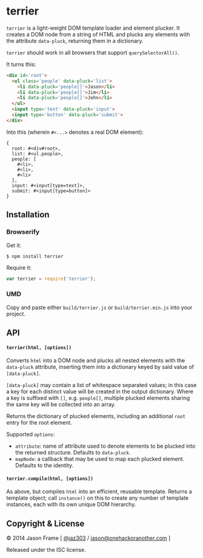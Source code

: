 # terrier

`terrier` is a light-weight DOM template loader and element plucker. It creates a DOM node from a string of HTML and plucks any elements with the attribute `data-pluck`, returning them in a dictionary.

`terrier` should work in all browsers that support `querySelectorAll()`.

It turns this:

```html
<div id='root'>
  <ul class='people' data-pluck='list'>
    <li data-pluck='people[]'>Jason</li>
    <li data-pluck='people[]'>Jim</li>
    <li data-pluck='people[]'>John</li>
  </ul>
  <input type='text' data-pluck='input'>
  <input type='button' data-pluck='submit'>
</div>
```

Into this (wherein `#<...>` denotes a real DOM element):

```
{
  root: #<div#root>,
  list: #<ul.people>,
  people: [
    #<li>,
    #<li>,
    #<li>
  ],
  input: #<input[type=text]>,
  submit: #<input[type=button]>
}
```

## Installation

### Browserify

Get it:

```shell
$ npm install terrier
```

Require it:

```javascript
var terrier = require('terrier');
```

### UMD

Copy and paste either `build/terrier.js` or `build/terrier.min.js` into your project.

## API

#### `terrier(html, [options])`

Converts `html` into a DOM node and plucks all nested elements with the `data-pluck` attribute, inserting them into a dictionary keyed by said value of `[data-pluck]`.

`[data-pluck]` may contain a list of whitespace separated values; in this case a key for each distinct value will be created in the output dictionary. Where a key is suffixed with `[]`, e.g. `people[]`, multiple plucked elements sharing the same key will be collected into an array.

Returns the dictionary of plucked elements, including an additional `root` entry for the root element.

Supported `options`:

  * `attribute`: name of attribute used to denote elements to be plucked into the returned structure. Defaults to `data-pluck`.
  * `mapNode`: a callback that may be used to map each plucked element. Defaults to the identity.

#### `terrier.compile(html, [options])`

As above, but compiles `html` into an efficient, reusable template. Returns a template object; call `instance()` on this to create any number of template instances, each with its own unique DOM hierarchy.

## Copyright &amp; License

&copy; 2014 Jason Frame [ [@jaz303](http://twitter.com/jaz303) / [jason@onehackoranother.com](mailto:jason@onehackoranother.com) ]

Released under the ISC license.